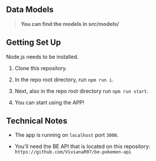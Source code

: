 ## Data Models

> **You can find the models in src/models/**

## Getting Set Up

Node.js needs to be installed.

1. Clone this repository.

2. In the repo root directory, run `npm run i`.

3. Next, also in the repo root directory run `npm run start`.

4. You can start using the APP!

## Technical Notes

- The app is running on `localhost` port `3000`.

- You'll need the BE API that is located on this repository: `https://github.com/VivianaR97/be-pokemon-api`
